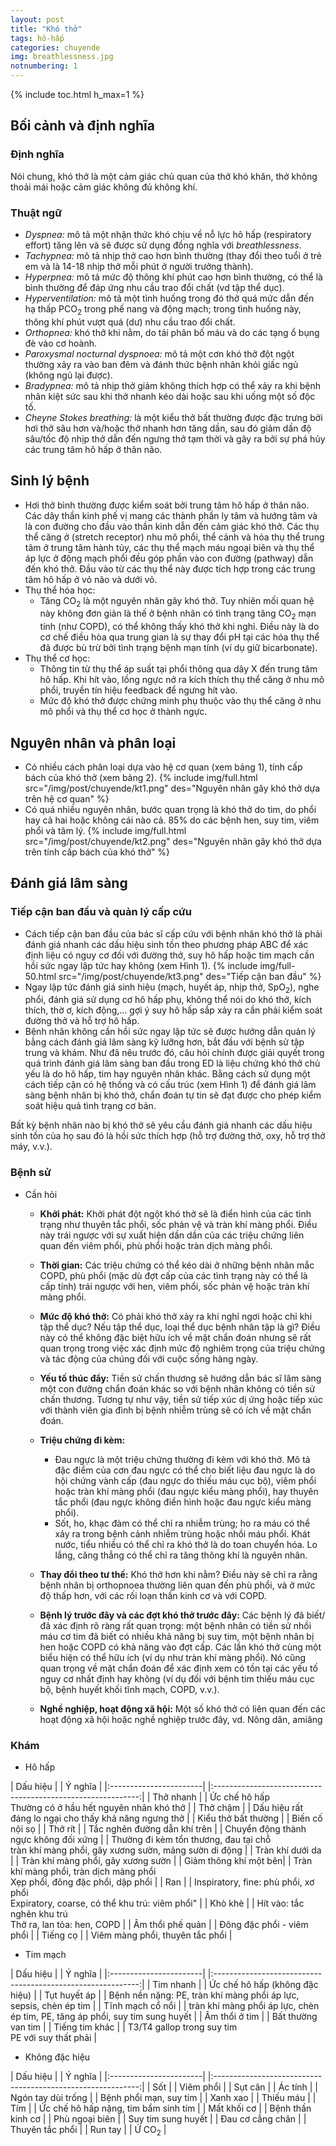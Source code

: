 ```yaml
---
layout: post
title: "Khó thở"
tags: hô-hấp
categories: chuyende
img: breathlessness.jpg
notnumbering: 1
---
```


{% include toc.html h_max=1 %}

## Bối cảnh và định nghĩa

### Định nghĩa

Nói chung, khó thở là một cảm giác chủ quan của thở khó khăn, thở không thoải mái hoặc cảm giác không đủ không khí.

### Thuật ngữ

- *Dyspnea:* mô tả một nhận thức khó chịu về nỗ lực hô hấp (respiratory effort) tăng lên và sẽ được sử dụng đồng nghĩa với *breathlessness*.
- *Tachypnea:* mô tả nhịp thở cao hơn bình thường (thay đổi theo tuổi ở trẻ em và là 14-18 nhịp thở mỗi phút ở người trưởng thành).
- *Hyperpnea:* mô tả mức độ thông khí phút cao hơn bình thường, có thể là bình thường để đáp ứng nhu cầu trao đổi chất (vd tập thể dục).
- *Hyperventilation:* mô tả một tình huống trong đó thở quá mức dẫn đến hạ thấp PCO<sub>2</sub> trong phế nang và động mạch; trong tình huống này, thông khí phút vượt quá (dư) nhu cầu trao đổi chất.
- *Orthopnea:* khó thở khi nằm, do tái phân bố máu và do các tạng ổ bụng đè vào cơ hoành.
- *Paroxysmal nocturnal dyspnoea:* mô tả một cơn khó thở đột ngột thường xảy ra vào ban đêm và đánh thức bệnh nhân khỏi giấc ngủ (không ngủ lại được).
- *Bradypnea:* mô tả nhịp thở giảm không thích hợp có thể xảy ra khi bệnh nhân kiệt sức sau khi thở nhanh kéo dài hoặc sau khi uống một số độc tố. 
- *Cheyne Stokes breathing:* là một kiểu thở bất thường được đặc trưng bởi hơi thở sâu hơn và/hoặc thở nhanh hơn tăng dần, sau đó giảm dần độ sâu/tốc độ nhịp thở dẫn đến ngưng thở tạm thời và gây ra bởi sự phá hủy các trung tâm hô hấp ở thân não.

## Sinh lý bệnh 
- Hơi thở bình thường được kiểm soát bởi trung tâm hô hấp ở thân não. Các dây thần kinh phế vị mang các thành phần ly tâm và hướng tâm và là con đường cho đầu vào thần kinh dẫn đến cảm giác khó thở. Các thụ thể căng ở (stretch receptor) nhu mô phổi, thể cảnh và hóa thụ thể trung tâm ở trung tâm hành tủy, các thụ thể mạch máu ngoại biên và thụ thể áp lực ở động mạch phổi đều góp phần vào con đường (pathway) dẫn đến khó thở. Đầu vào từ các thụ thể này được tích hợp trong các trung tâm hô hấp ở vỏ não và dưới vỏ.
- Thụ thể hóa học:
	- Tăng CO<sub>2</sub> là một nguyên nhân gây khó thở. Tuy nhiên mối quan hệ này không đơn giản là thế ở bệnh nhân có tình trạng tăng CO<sub>2</sub> mạn tính (như COPD), có thể không thấy khó thở khi nghỉ. Điều này là do cơ chế điều hòa qua trung gian là sự thay đổi pH tại các hóa thụ thể đã được bù trừ bởi tình trạng bệnh mạn tính (ví dụ giữ bicarbonate).
- Thụ thể cơ học:
	- Thông tin từ thụ thể áp suất tại phổi thông qua dây X đến trung tâm hô hấp. Khi hít vào, lồng ngực nở ra kích thích thụ thể căng ở nhu mô phổi, truyền tín hiệu feedback để ngưng hít vào.
	- Mức độ khó thở được chứng minh phụ thuộc vào thụ thể căng ở nhu mô phổi và thụ thể cơ học ở thành ngực.

## Nguyên nhân và phân loại
- Có nhiều cách phân loại dựa vào hệ cơ quan (xem bảng 1), tính cấp bách của khó thở (xem bảng 2).
{% include img/full.html src="/img/post/chuyende/kt1.png" des="Nguyên nhân gây khó thở dựa trên hệ cơ quan" %}
- Có quá nhiều nguyên nhân, bước quan trọng là khó thở do tim, do phổi hay cả hai hoặc không cái nào cả. 85% do các bệnh hen, suy tim, viêm phổi và tâm lý.
{% include img/full.html src="/img/post/chuyende/kt2.png" des="Nguyên nhân gây khó thở dựa trên tính cấp bách của khó thở" %}


## Đánh giá lâm sàng

### Tiếp cận ban đầu và quản lý cấp cứu
- Cách tiếp cận ban đầu của bác sĩ cấp cứu với bệnh nhân khó thở là phải đánh giá nhanh các dấu hiệu sinh tồn theo phương pháp ABC để xác định liệu có nguy cơ đối với đường thở, suy hô hấp hoặc tim mạch cần hồi sức ngay lập tức hay không (xem Hình 1).
{% include img/full-50.html src="/img/post/chuyende/kt3.png" des="Tiếp cận ban đầu" %}
- Ngay lập tức đánh giá sinh hiệu (mạch, huyết áp, nhịp thở, SpO<sub>2</sub>), nghe phổi, đánh giá sử dụng cơ hô hấp phụ, không thể nói do khó thở, kích thích, thờ ơ, kích động,... gợi ý suy hô hấp sắp xảy ra cần phải kiểm soát đường thở và hỗ trợ hô hấp.
- Bệnh nhân không cần hồi sức ngay lập tức sẽ được hướng dẫn quản lý bằng cách đánh giá lâm sàng kỹ lưỡng hơn, bắt đầu với bệnh sử tập trung và khám. Như đã nêu trước đó, câu hỏi chính được giải quyết trong quá trình đánh giá lâm sàng ban đầu trong ED là liệu chứng khó thở chủ yếu là do hô hấp, tim hay nguyên nhân khác. Bằng cách sử dụng một cách tiếp cận có hệ thống và có cấu trúc (xem Hình 1) để đánh giá lâm sàng bệnh nhân bị khó thở, chẩn đoán tự tin sẽ đạt được cho phép kiểm soát hiệu quả tình trạng cơ bản.

<div class="alert alert-danger" role="alert">
  Bất kỳ bệnh nhân nào bị khó thở sẽ yêu cầu đánh giá nhanh các dấu hiệu sinh tồn của họ sau đó là hồi sức thích hợp (hỗ trợ đường thở, oxy, hỗ trợ thở máy, v.v.).
</div>

### Bệnh sử
- Cần hỏi
	- **Khởi phát:** Khởi phát đột ngột khó thở sẽ là điển hình của các tình trạng như thuyên tắc phổi, sốc phản vệ và tràn khí màng phổi. Điều này trái ngược với sự xuất hiện dần dần của các triệu chứng liên quan đến viêm phổi, phù phổi hoặc tràn dịch màng phổi.
	- **Thời gian:** Các triệu chứng có thể kéo dài ở những bệnh nhân mắc COPD, phù phổi (mặc dù đợt cấp của các tình trạng này có thể là cấp tính) trái ngược với hen, viêm phổi, sốc phản vệ hoặc tràn khí màng phổi.
	- **Mức độ khó thở:** Có phải khó thở xảy ra khi nghỉ ngơi hoặc chỉ khi tập thể dục? Nếu tập thể dục, loại thể dục bệnh nhân tập là gì? Điều này có thể không đặc biệt hữu ích về mặt chẩn đoán nhưng sẽ rất quan trọng trong việc xác định mức độ nghiêm trọng của triệu chứng và tác động của chúng đối với cuộc sống hàng ngày.
	- **Yếu tố thúc đẩy:** Tiền sử chấn thương sẽ hướng dẫn bác sĩ lâm sàng một con đường chẩn đoán khác so với bệnh nhân không có tiền sử chấn thương. Tương tự như vậy, tiền sử tiếp xúc dị ứng hoặc tiếp xúc với thành viên gia đình bị bệnh nhiễm trùng sẽ có ích về mặt chẩn đoán.
	- **Triệu chứng đi kèm:** 
		- Đau ngực là một triệu chứng thường đi kèm với khó thở. Mô tả đặc điểm của cơn đau ngực có thể cho biết liệu đau ngực là do hội chứng vành cấp (đau ngực do thiếu máu cục bộ), viêm phổi hoặc tràn khí màng phổi (đau ngực kiểu màng phổi), hay thuyên tắc phổi (đau ngực không điển hình hoặc đau ngực kiểu màng phổi).
		- Sốt, ho, khạc đàm có thể chỉ ra nhiễm trùng; ho ra máu có thể xảy ra trong bệnh cảnh nhiễm trùng hoặc nhồi máu phổi. Khát nước, tiểu nhiều có thể chỉ ra khó thở là do toan chuyển hóa. Lo lắng, căng thẳng có thể chỉ ra tăng thông khí là nguyên nhân.
 	
	- **Thay đổi theo tư thế:** Khó thở hơn khi nằm? Điều này sẽ chỉ ra rằng bệnh nhân bị orthopnoea thường liên quan đến phù phổi, và ở mức độ thấp hơn, với các rối loạn thần kinh cơ và với COPD.
	- **Bệnh lý trước đây và các đợt khó thở trước đây:** Các bệnh lý đã biết/đã xác định rõ ràng rất quan trọng: một bệnh nhân có tiền sử nhồi máu cơ tim đã biết có nhiều khả năng bị suy tim, một bệnh nhân bị hen hoặc COPD có khả năng vào đợt cấp. Các lần khó thở cùng một biểu hiện có thể hữu ích (ví dụ như tràn khí màng phổi). Nó cũng quan trọng về mặt chẩn đoán để xác định xem có tồn tại các yếu tố nguy cơ nhất định hay không (ví dụ đối với bệnh tim thiếu máu cục bộ, bệnh huyết khối tĩnh mạch, COPD, v.v.).
	- **Nghề nghiệp, hoạt động xã hội:** Một số khó thở có liên quan đến các hoạt động xã hội hoặc nghề nghiệp trước đây, vd. Nông dân, amiăng

### Khám
- Hô hấp

| Dấu hiệu |  | Ý nghĩa |
|:-----------------------|  |:-----------------------------------------------------------:|
| Thở nhanh |  | Ức chế hô hấp<br>Thường có ở hầu hết nguyên nhân khó thở |
| Thở chậm |  | Dấu hiệu rất đáng lo ngại cho thấy khả năng ngưng thở |
| Kiểu thở bất thường |  | Biến cố nội sọ |
| Thở rít |  | Tắc nghẽn đường dẫn khí trên |
| Chuyển động thành ngực không đối xứng |  | Thường đi kèm tổn thương, đau tại chỗ<br>tràn khí màng phổi, gãy xương sườn, mảng sườn di động |
| Tràn khí dưới da |  | Tràn khí màng phổi, gãy xương sườn |
| Giảm thông khí một bên|  | Tràn khí màng phổi, tràn dịch màng phổi<br>Xẹp phổi, đông đặc phổi, dập phổi |
| Ran |  | Inspiratory, fine: phù phổi, xơ phổi<br>Expiratory, coarse, có thể khu trú: viêm phổi" |
| Khò khè |  | Hít vào: tắc nghẽn khu trú<br>Thở ra, lan tỏa: hen, COPD |
| Âm thổi phế quản |  | Đông đặc phổi - viêm phổi |
| Tiếng cọ |  | Viêm màng phổi, thuyên tắc phổi |

- Tim mạch

| Dấu hiệu |  | Ý nghĩa |
|:-----------------------|  |:-----------------------------------------------------------:|
| Tim nhanh |  | Ức chế hô hấp (không đặc hiệu) |
| Tụt huyết áp |  | Bệnh nền nặng: PE, tràn khí màng phổi áp lực, sepsis, chèn ép tim |
| Tĩnh mạch cổ nổi |  | tràn khí màng phổi áp lực, chèn ép tim, PE, tăng áp phổi, suy tim sung huyết |
| Âm thổi ở tim |  | Bất thường van tim |
| Tiếng tim khác |  | T3/T4 gallop trong suy tim<br>PE với suy thất phải |

- Không đặc hiệu

| Dấu hiệu |  | Ý nghĩa |
|:-----------------------|  |:-----------------------------------------------------------:|
| Sốt |  | Viêm phổi |
| Sụt cân |  | Ác tính |
| Ngón tay dùi trống |  | Bệnh phổi mạn, suy tim |
| Xanh xao |  | Thiếu máu |
| Tím |  | Ức chế hô hấp nặng, tim bẩm sinh tím |
| Mất khối cơ |  | Bệnh thần kinh cơ |
| Phù ngoại biên |  | Suy tim sung huyết |
| Đau cơ cẳng chân |  | Thuyên tắc phổi |
| Run tay |  | Ứ CO<sub>2</sub> |



